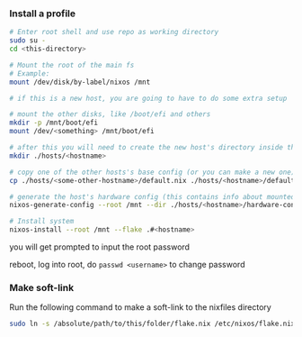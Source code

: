 ### Install a profile
```sh
# Enter root shell and use repo as working directory
sudo su -
cd <this-directory>
```

```sh
# Mount the root of the main fs
# Example:
mount /dev/disk/by-label/nixos /mnt
```

```sh
# if this is a new host, you are going to have to do some extra setup

# mount the other disks, like /boot/efi and others
mkdir -p /mnt/boot/efi
mount /dev/<something> /mnt/boot/efi

# after this you will need to create the new host's directory inside the git repo
mkdir ./hosts/<hostname>

# copy one of the other hosts's base config (or you can make a new one)
cp ./hosts/<some-other-hostname>/default.nix ./hosts/<hostname>/default.nix

# generate the host's hardware config (this contains info about mounted disks)
nixos-generate-config --root /mnt --dir ./hosts/<hostname>/hardware-configuration.nix
```

```sh
# Install system
nixos-install --root /mnt --flake .#<hostname>
```
you will get prompted to input the root password

reboot, log into root, do `passwd <username>` to change password

### Make soft-link
Run the following command to make a soft-link to the nixfiles directory

```sh
sudo ln -s /absolute/path/to/this/folder/flake.nix /etc/nixos/flake.nix
```

